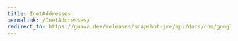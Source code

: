 ```yaml
---
title: InetAddresses
permalink: /InetAddresses/
redirect_to: https://guava.dev/releases/snapshot-jre/api/docs/com/google/common/net/InetAddresses.html
---
```


